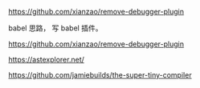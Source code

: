 https://github.com/xianzao/remove-debugger-plugin

babel 思路， 写 babel 插件。

https://github.com/xianzao/remove-debugger-plugin

https://astexplorer.net/

https://github.com/jamiebuilds/the-super-tiny-compiler
